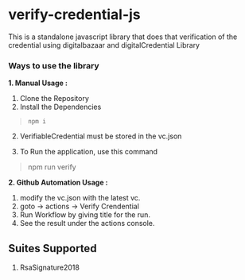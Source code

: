 # verify-credential-js

This is a standalone javascript library that does that verification of the credential using digitalbazaar and digitalCredential Library

### Ways to use the library

**1. Manual Usage :**

1. Clone the Repository
2. Install the Dependencies
> `npm i`

2. VerifiableCredential must be stored in the vc.json

3. To Run the application, use this command

> npm run verify

**2. Github Automation Usage :**

1. modify the vc.json with the latest vc.
2. goto -> actions -> Verify Crendential 
3. Run Workflow by giving title for the run.
4. See the result under the actions console.

## Suites Supported

1. RsaSignature2018
